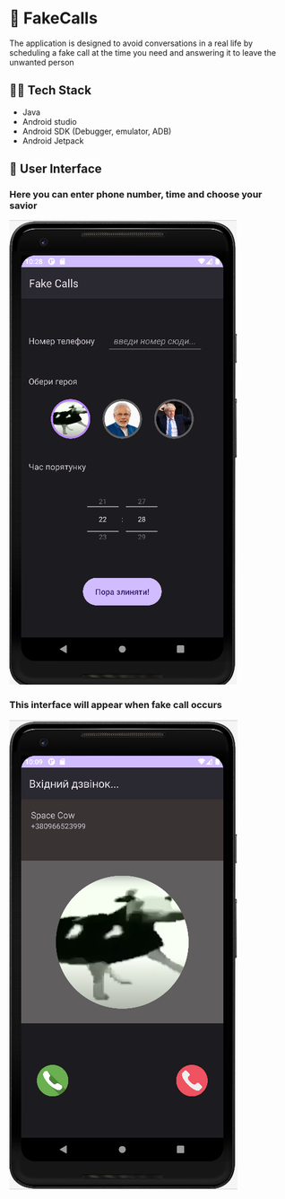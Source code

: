 # 📵 FakeCalls
The application is designed to avoid conversations in a real life by scheduling a fake call at the time
you need and answering it to leave the unwanted person

## 👨‍💻 Tech Stack
* Java
* Android studio
* Android SDK (Debugger, emulator, ADB)
* Android Jetpack

## 📱 User Interface
### Here you can enter phone number, time and choose your savior
![](make_call2.png)

### This interface will appear when fake call occurs
![](receiving_call.png)
